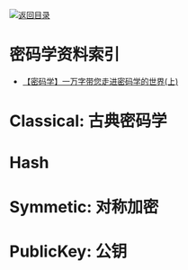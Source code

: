 [![返回目录](https://user-images.githubusercontent.com/5803001/38079637-ff0abcf0-3371-11e8-9b76-ad651620afc7.jpg)](https://github.com/wx-chevalier/Awesome-Lists)

# 密码学资料索引

* [【密码学】一万字带您走进密码学的世界(上)](http://www.ehcoo.com/cryptology.html)

# Classical: 古典密码学

# Hash

# Symmetic: 对称加密

# PublicKey: 公钥
